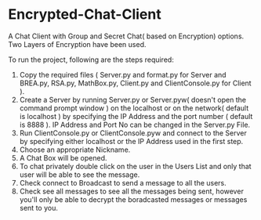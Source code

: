 # Encrypted-Chat-Client
A Chat Client with Group and Secret Chat( based on Encryption) options. Two Layers of Encryption have been used.

To run the project, following are the steps required:
1. Copy the required files ( Server.py and format.py for Server and BREA.py, RSA.py, MathBox.py, Client.py and ClientConsole.py for Client ).
2. Create a Server by running Server.py or Server.pyw( doesn't open the command prompt window ) on the localhost or on the network( default is localhost ) by specifying the IP Address and the port number ( default is 8888 ). IP Address and Port No can be changed in the Server.py File.
3. Run ClientConsole.py or ClientConsole.pyw and connect to the Server by specifying either localhost or the IP Address used in the first step.
4. Choose an appropriate Nickname.
5. A Chat Box will be opened.
6. To chat privately double click on the user in the Users List and only that user will be able to see the message.
7. Check connect to Broadcast to send a message to all the users.
8. Check see all messages to see all the messages being sent, however you'll only be able to decrypt the boradcasted messages or messages sent to you.
